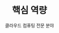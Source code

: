 ---
widget: portfolio
headless: true
weight: 45

title: '핵심 역량'
subtitle: '클라우드 컴퓨팅 전문 분야'

content:
  page_type: skill
  filter_default: 0
  filter_button:
    - name: All
      tag: '*'
    - name: Cloud
      tag: cloud
    - name: DevOps
      tag: devops
    - name: Code
      tag: code
design:
  columns: '2'
  view: showcase
  flip_alt_rows: false
---